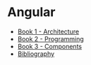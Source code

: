 # Angular

* [Book 1 - Architecture](Book%201%20-%20Architecture.md)
* [Book 2 - Programming](Book%202%20-%20Programming.md)
* [Book 3 - Components](Book%203%20-%20Components.md)
* [Bibliography](Bibliography.md)
